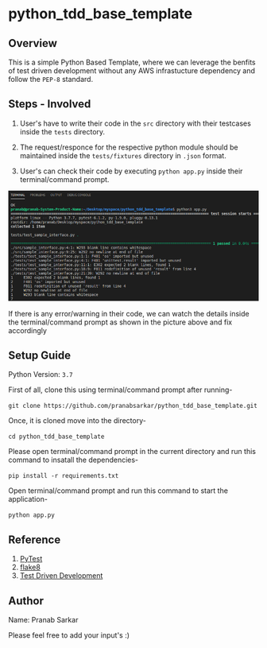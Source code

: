 # python_tdd_base_template

## Overview

This is a simple Python Based Template, where we can leverage the benfits of test driven development without any AWS infrastucture dependency and follow the `PEP-8` standard.

## Steps - Involved

1. User's have to write their code in the `src` directory with their testcases inside the `tests` directory.

2. The request/responce for the respective python module should be maintained inside the `tests/fixtures` directory in `.json` format.

3. User's can check their code by executing `python app.py` inside their terminal/command prompt.

![Execution](images/img_001.png)

If there is any error/warning in their code, we can watch the details inside the terminal/command prompt as shown in the picture above and fix accordingly

## Setup Guide

Python Version: `3.7`

First of all, clone this using terminal/command prompt after running-

`git clone https://github.com/pranabsarkar/python_tdd_base_template.git`

Once, it is cloned move into the directory-

`cd python_tdd_base_template`

Please open terminal/command prompt in the current directory and run this command to insatall the dependencies-

`pip install -r requirements.txt`

Open terminal/command prompt and run this command to start the application-

`python app.py `

## Reference

1. [PyTest](https://docs.pytest.org/en/latest/)
2. [flake8](https://flake8.pycqa.org/en/latest/)
3. [Test Driven Development](https://en.wikipedia.org/wiki/Test-driven_development) 

## Author

Name: Pranab Sarkar

Please feel free to add your input's :)

